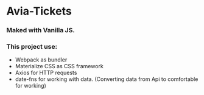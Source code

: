 # Avia-Tickets
### Maked with Vanilla JS.
### This project use: 
  + Webpack as bundler
  + Materialize CSS as CSS framework
  + Axios for HTTP requests
  + date-fns for working with data. (Converting data from Api to comfortable for working)
